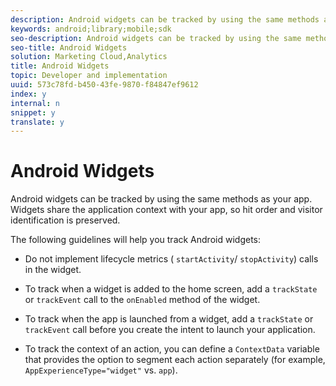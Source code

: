 ```yaml
---
description: Android widgets can be tracked by using the same methods as your app. Widgets share the application context with your app, so hit order and visitor identification is preserved.
keywords: android;library;mobile;sdk
seo-description: Android widgets can be tracked by using the same methods as your app. Widgets share the application context with your app, so hit order and visitor identification is preserved.
seo-title: Android Widgets
solution: Marketing Cloud,Analytics
title: Android Widgets
topic: Developer and implementation
uuid: 573c78fd-b450-43fe-9870-f84847ef9612
index: y
internal: n
snippet: y
translate: y
---
```


# Android Widgets

Android widgets can be tracked by using the same methods as your app. Widgets share the application context with your app, so hit order and visitor identification is preserved.

The following guidelines will help you track Android widgets:

* Do not implement lifecycle metrics ( `startActivity`/ `stopActivity`) calls in the widget. 

* To track when a widget is added to the home screen, add a `trackState` or `trackEvent` call to the `onEnabled` method of the widget. 

* To track when the app is launched from a widget, add a `trackState` or `trackEvent` call before you create the intent to launch your application. 

* To track the context of an action, you can define a `ContextData` variable that provides the option to segment each action separately (for example, `AppExperienceType="widget"` vs. `app`).

